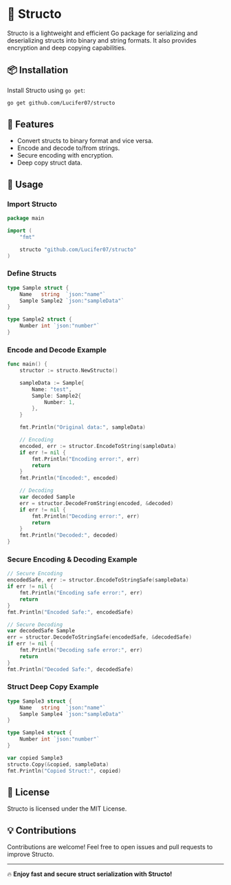 # 🚀 Structo

Structo is a lightweight and efficient Go package for serializing and deserializing structs into binary and string formats. It also provides encryption and deep copying capabilities.

## 📦 Installation

Install Structo using `go get`:

```sh
go get github.com/Lucifer07/structo
```

## 🌟 Features

- Convert structs to binary format and vice versa.
- Encode and decode to/from strings.
- Secure encoding with encryption.
- Deep copy struct data.

## 🚀 Usage

### Import Structo

```go
package main

import (
	"fmt"

	structo "github.com/Lucifer07/structo"
)
```

### Define Structs

```go
type Sample struct {
	Name   string  `json:"name"`
	Sample Sample2 `json:"sampleData"`
}

type Sample2 struct {
	Number int `json:"number"`
}
```

### Encode and Decode Example

```go
func main() {
	structor := structo.NewStructo()

	sampleData := Sample{
		Name: "test",
		Sample: Sample2{
			Number: 1,
		},
	}

	fmt.Println("Original data:", sampleData)

	// Encoding
	encoded, err := structor.EncodeToString(sampleData)
	if err != nil {
		fmt.Println("Encoding error:", err)
		return
	}
	fmt.Println("Encoded:", encoded)

	// Decoding
	var decoded Sample
	err = structor.DecodeFromString(encoded, &decoded)
	if err != nil {
		fmt.Println("Decoding error:", err)
		return
	}
	fmt.Println("Decoded:", decoded)
}
```

### Secure Encoding & Decoding Example

```go
// Secure Encoding
encodedSafe, err := structor.EncodeToStringSafe(sampleData)
if err != nil {
	fmt.Println("Encoding safe error:", err)
	return
}
fmt.Println("Encoded Safe:", encodedSafe)

// Secure Decoding
var decodedSafe Sample
err = structor.DecodeToStringSafe(encodedSafe, &decodedSafe)
if err != nil {
	fmt.Println("Decoding safe error:", err)
	return
}
fmt.Println("Decoded Safe:", decodedSafe)
```

### Struct Deep Copy Example

```go
type Sample3 struct {
	Name   string  `json:"name"`
	Sample Sample4 `json:"sampleData"`
}

type Sample4 struct {
	Number int `json:"number"`
}

var copied Sample3
structo.Copy(&copied, sampleData)
fmt.Println("Copied Struct:", copied)
```

## 📜 License

Structo is licensed under the MIT License.

## 💡 Contributions

Contributions are welcome! Feel free to open issues and pull requests to improve Structo.

---

🔥 **Enjoy fast and secure struct serialization with Structo!**

